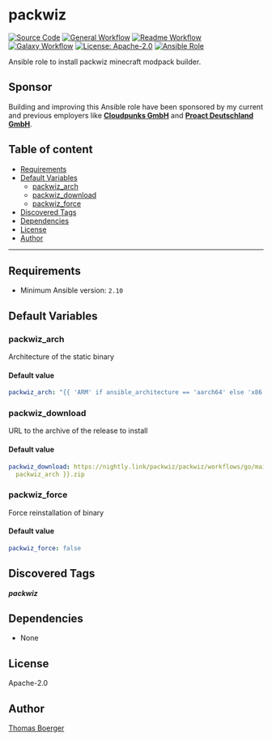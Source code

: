 # packwiz

[![Source Code](https://img.shields.io/badge/github-source%20code-blue?logo=github&amp;logoColor=white)](https://github.com/rolehippie/packwiz)
[![General Workflow](https://github.com/rolehippie/packwiz/actions/workflows/general.yml/badge.svg)](https://github.com/rolehippie/packwiz/actions/workflows/general.yml)
[![Readme Workflow](https://github.com/rolehippie/packwiz/actions/workflows/readme.yml/badge.svg)](https://github.com/rolehippie/packwiz/actions/workflows/readme.yml)
[![Galaxy Workflow](https://github.com/rolehippie/packwiz/actions/workflows/galaxy.yml/badge.svg)](https://github.com/rolehippie/packwiz/actions/workflows/galaxy.yml)
[![License: Apache-2.0](https://img.shields.io/github/license/rolehippie/packwiz)](https://github.com/rolehippie/packwiz/blob/master/LICENSE)
[![Ansible Role](https://img.shields.io/badge/role-rolehippie.packwiz-blue)](https://galaxy.ansible.com/rolehippie/packwiz)

Ansible role to install packwiz minecraft modpack builder.

## Sponsor

Building and improving this Ansible role have been sponsored by my current and previous employers like **[Cloudpunks GmbH](https://cloudpunks.de)** and **[Proact Deutschland GmbH](https://www.proact.eu)**.

## Table of content

- [Requirements](#requirements)
- [Default Variables](#default-variables)
  - [packwiz_arch](#packwiz_arch)
  - [packwiz_download](#packwiz_download)
  - [packwiz_force](#packwiz_force)
- [Discovered Tags](#discovered-tags)
- [Dependencies](#dependencies)
- [License](#license)
- [Author](#author)

---

## Requirements

- Minimum Ansible version: `2.10`


## Default Variables

### packwiz_arch

Architecture of the static binary

#### Default value

```YAML
packwiz_arch: "{{ 'ARM' if ansible_architecture == 'aarch64' else 'x86' }}"
```

### packwiz_download

URL to the archive of the release to install

#### Default value

```YAML
packwiz_download: https://nightly.link/packwiz/packwiz/workflows/go/main/Linux%2064-bit%20{{
  packwiz_arch }}.zip
```

### packwiz_force

Force reinstallation of binary

#### Default value

```YAML
packwiz_force: false
```

## Discovered Tags

**_packwiz_**


## Dependencies

- None

## License

Apache-2.0

## Author

[Thomas Boerger](https://github.com/tboerger)
